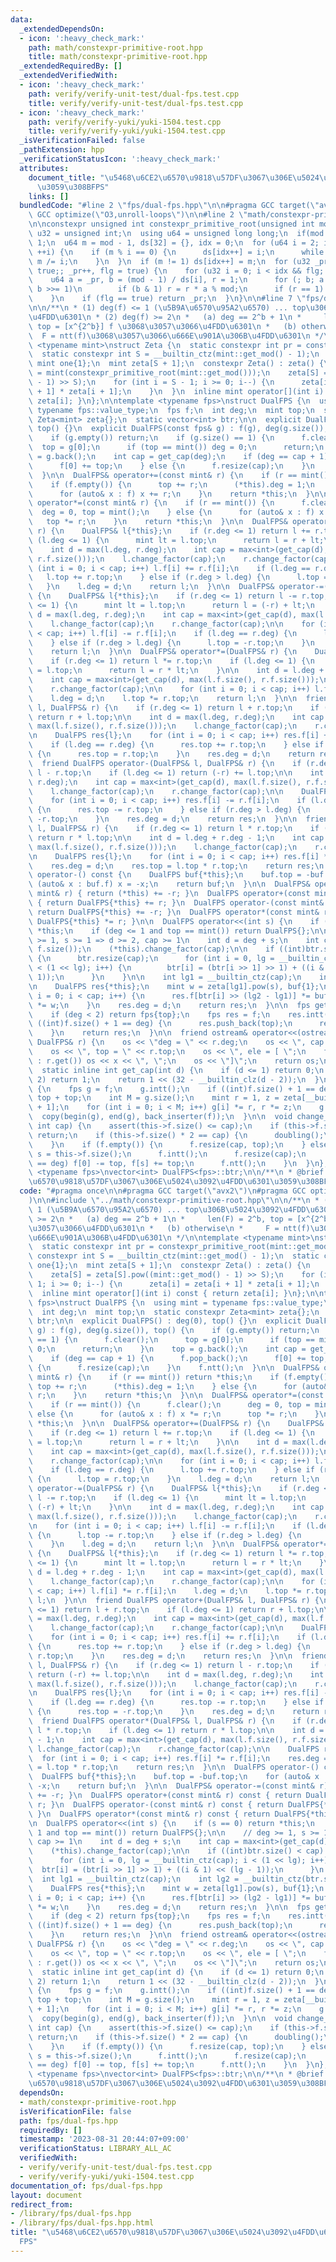 ```yaml
---
data:
  _extendedDependsOn:
  - icon: ':heavy_check_mark:'
    path: math/constexpr-primitive-root.hpp
    title: math/constexpr-primitive-root.hpp
  _extendedRequiredBy: []
  _extendedVerifiedWith:
  - icon: ':heavy_check_mark:'
    path: verify/verify-unit-test/dual-fps.test.cpp
    title: verify/verify-unit-test/dual-fps.test.cpp
  - icon: ':heavy_check_mark:'
    path: verify/verify-yuki/yuki-1504.test.cpp
    title: verify/verify-yuki/yuki-1504.test.cpp
  _isVerificationFailed: false
  _pathExtension: hpp
  _verificationStatusIcon: ':heavy_check_mark:'
  attributes:
    document_title: "\u5468\u6CE2\u6570\u9818\u57DF\u3067\u306E\u5024\u3092\u4FDD\u6301\
      \u3059\u308BFPS"
    links: []
  bundledCode: "#line 2 \"fps/dual-fps.hpp\"\n\n#pragma GCC target(\"avx2\")\n#pragma\
    \ GCC optimize(\"O3,unroll-loops\")\n\n#line 2 \"math/constexpr-primitive-root.hpp\"\
    \n\nconstexpr unsigned int constexpr_primitive_root(unsigned int mod) {\n  using\
    \ u32 = unsigned int;\n  using u64 = unsigned long long;\n  if(mod == 2) return\
    \ 1;\n  u64 m = mod - 1, ds[32] = {}, idx = 0;\n  for (u64 i = 2; i * i <= m;\
    \ ++i) {\n    if (m % i == 0) {\n      ds[idx++] = i;\n      while (m % i == 0)\
    \ m /= i;\n    }\n  }\n  if (m != 1) ds[idx++] = m;\n  for (u32 _pr = 2, flg =\
    \ true;; _pr++, flg = true) {\n    for (u32 i = 0; i < idx && flg; ++i) {\n  \
    \    u64 a = _pr, b = (mod - 1) / ds[i], r = 1;\n      for (; b; a = a * a % mod,\
    \ b >>= 1)\n        if (b & 1) r = r * a % mod;\n      if (r == 1) flg = false;\n\
    \    }\n    if (flg == true) return _pr;\n  }\n}\n\n#line 7 \"fps/dual-fps.hpp\"\
    \n\n/**\n * (1) deg(f) <= 1 (\u5B9A\u6570\u95A2\u6570) ... top\u306B\u5024\u3092\
    \u4FDD\u6301\n * (2) deg(f) >= 2\n *   (a) deg == 2^b + 1\n *     len(F) = 2^b,\
    \ top = [x^{2^b}] f \u3068\u3057\u3066\u4FDD\u6301\n *   (b) otherwise\n *   \
    \  F = ntt(f)\u3068\u3057\u3066\u666E\u901A\u306B\u4FDD\u6301\n */\n\ntemplate\
    \ <typename mint>\nstruct Zeta {\n  static constexpr int pr = constexpr_primitive_root(mint::get_mod());\n\
    \  static constexpr int S = __builtin_ctz(mint::get_mod() - 1);\n  static constexpr\
    \ mint one{1};\n  mint zeta[S + 1];\n  constexpr Zeta() : zeta() {\n    zeta[S]\
    \ = mint(constexpr_primitive_root(mint::get_mod()));\n    zeta[S] = zeta[S].pow((mint::get_mod()\
    \ - 1) >> S);\n    for (int i = S - 1; i >= 0; i--) {\n      zeta[i] = zeta[i\
    \ + 1] * zeta[i + 1];\n    }\n  }\n  inline mint operator[](int i) const { return\
    \ zeta[i]; }\n};\n\ntemplate <typename fps>\nstruct DualFPS {\n  using mint =\
    \ typename fps::value_type;\n  fps f;\n  int deg;\n  mint top;\n  static constexpr\
    \ Zeta<mint> zeta{};\n  static vector<int> btr;\n\n  explicit DualFPS() : deg(0),\
    \ top() {}\n  explicit DualFPS(const fps& g) : f(g), deg(g.size()), top() {\n\
    \    if (g.empty()) return;\n    if (g.size() == 1) {\n      f.clear();\n    \
    \  top = g[0];\n      if (top == mint()) deg = 0;\n      return;\n    }\n    top\
    \ = g.back();\n    int cap = get_cap(deg);\n    if (deg == cap + 1) {\n      f.pop_back();\n\
    \      f[0] += top;\n    } else {\n      f.resize(cap);\n    }\n    f.ntt();\n\
    \  }\n\n  DualFPS& operator+=(const mint& r) {\n    if (r == mint()) return *this;\n\
    \    if (f.empty()) {\n      top += r;\n      (*this).deg = 1;\n    } else {\n\
    \      for (auto& x : f) x += r;\n    }\n    return *this;\n  }\n\n  DualFPS&\
    \ operator*=(const mint& r) {\n    if (r == mint()) {\n      f.clear();\n    \
    \  deg = 0, top = mint();\n    } else {\n      for (auto& x : f) x *= r;\n   \
    \   top *= r;\n    }\n    return *this;\n  }\n\n  DualFPS& operator+=(DualFPS&\
    \ r) {\n    DualFPS& l{*this};\n    if (r.deg <= 1) return l += r.top;\n    if\
    \ (l.deg <= 1) {\n      mint lt = l.top;\n      return l = r + lt;\n    }\n\n\
    \    int d = max(l.deg, r.deg);\n    int cap = max<int>(get_cap(d), max(l.f.size(),\
    \ r.f.size()));\n    l.change_factor(cap);\n    r.change_factor(cap);\n\n    for\
    \ (int i = 0; i < cap; i++) l.f[i] += r.f[i];\n    if (l.deg == r.deg) {\n   \
    \   l.top += r.top;\n    } else if (r.deg > l.deg) {\n      l.top = r.top;\n \
    \   }\n    l.deg = d;\n    return l;\n  }\n\n  DualFPS& operator-=(DualFPS& r)\
    \ {\n    DualFPS& l{*this};\n    if (r.deg <= 1) return l -= r.top;\n    if (l.deg\
    \ <= 1) {\n      mint lt = l.top;\n      return l = (-r) + lt;\n    }\n\n    int\
    \ d = max(l.deg, r.deg);\n    int cap = max<int>(get_cap(d), max(l.f.size(), r.f.size()));\n\
    \    l.change_factor(cap);\n    r.change_factor(cap);\n\n    for (int i = 0; i\
    \ < cap; i++) l.f[i] -= r.f[i];\n    if (l.deg == r.deg) {\n      l.top -= r.top;\n\
    \    } else if (r.deg > l.deg) {\n      l.top = -r.top;\n    }\n    l.deg = d;\n\
    \    return l;\n  }\n\n  DualFPS& operator*=(DualFPS& r) {\n    DualFPS& l{*this};\n\
    \    if (r.deg <= 1) return l *= r.top;\n    if (l.deg <= 1) {\n      mint lt\
    \ = l.top;\n      return l = r * lt;\n    }\n\n    int d = l.deg + r.deg - 1;\n\
    \    int cap = max<int>(get_cap(d), max(l.f.size(), r.f.size()));\n    l.change_factor(cap);\n\
    \    r.change_factor(cap);\n\n    for (int i = 0; i < cap; i++) l.f[i] *= r.f[i];\n\
    \    l.deg = d;\n    l.top *= r.top;\n    return l;\n  }\n\n  friend DualFPS operator+(DualFPS&\
    \ l, DualFPS& r) {\n    if (r.deg <= 1) return l + r.top;\n    if (l.deg <= 1)\
    \ return r + l.top;\n\n    int d = max(l.deg, r.deg);\n    int cap = max<int>(get_cap(d),\
    \ max(l.f.size(), r.f.size()));\n    l.change_factor(cap);\n    r.change_factor(cap);\n\
    \n    DualFPS res{l};\n    for (int i = 0; i < cap; i++) res.f[i] += r.f[i];\n\
    \    if (l.deg == r.deg) {\n      res.top += r.top;\n    } else if (r.deg > l.deg)\
    \ {\n      res.top = r.top;\n    }\n    res.deg = d;\n    return res;\n  }\n\n\
    \  friend DualFPS operator-(DualFPS& l, DualFPS& r) {\n    if (r.deg <= 1) return\
    \ l - r.top;\n    if (l.deg <= 1) return (-r) += l.top;\n\n    int d = max(l.deg,\
    \ r.deg);\n    int cap = max<int>(get_cap(d), max(l.f.size(), r.f.size()));\n\
    \    l.change_factor(cap);\n    r.change_factor(cap);\n\n    DualFPS res{l};\n\
    \    for (int i = 0; i < cap; i++) res.f[i] -= r.f[i];\n    if (l.deg == r.deg)\
    \ {\n      res.top -= r.top;\n    } else if (r.deg > l.deg) {\n      res.top =\
    \ -r.top;\n    }\n    res.deg = d;\n    return res;\n  }\n\n  friend DualFPS operator*(DualFPS&\
    \ l, DualFPS& r) {\n    if (r.deg <= 1) return l * r.top;\n    if (l.deg <= 1)\
    \ return r * l.top;\n\n    int d = l.deg + r.deg - 1;\n    int cap = max<int>(get_cap(d),\
    \ max(l.f.size(), r.f.size()));\n    l.change_factor(cap);\n    r.change_factor(cap);\n\
    \n    DualFPS res{l};\n    for (int i = 0; i < cap; i++) res.f[i] *= r.f[i];\n\
    \    res.deg = d;\n    res.top = l.top * r.top;\n    return res;\n  }\n\n  DualFPS\
    \ operator-() const {\n    DualFPS buf{*this};\n    buf.top = -buf.top;\n    for\
    \ (auto& x : buf.f) x = -x;\n    return buf;\n  }\n\n  DualFPS& operator-=(const\
    \ mint& r) { return (*this) += -r; }\n  DualFPS operator+(const mint& r) const\
    \ { return DualFPS{*this} += r; }\n  DualFPS operator-(const mint& r) const {\
    \ return DualFPS{*this} += -r; }\n  DualFPS operator*(const mint& r) const { return\
    \ DualFPS{*this} *= r; }\n\n  DualFPS operator<<(int s) {\n    if (s == 0) return\
    \ *this;\n    if (deg <= 1 and top == mint()) return DualFPS{};\n\n    // deg\
    \ >= 1, s >= 1 => d >= 2, cap >= 1\n    int d = deg + s;\n    int cap = max<int>(get_cap(d),\
    \ f.size());\n    (*this).change_factor(cap);\n\n    if ((int)btr.size() < cap)\
    \ {\n      btr.resize(cap);\n      for (int i = 0, lg = __builtin_ctz(cap); i\
    \ < (1 << lg); i++) {\n        btr[i] = (btr[i >> 1] >> 1) + ((i & 1) << (lg -\
    \ 1));\n      }\n    }\n\n    int lg1 = __builtin_ctz(cap);\n    int lg2 = __builtin_ctz(btr.size());\n\
    \n    DualFPS res{*this};\n    mint w = zeta[lg1].pow(s), buf{1};\n    for (int\
    \ i = 0; i < cap; i++) {\n      res.f[btr[i] >> (lg2 - lg1)] *= buf;\n      buf\
    \ *= w;\n    }\n    res.deg = d;\n    return res;\n  }\n\n  fps get() const {\n\
    \    if (deg < 2) return fps{top};\n    fps res = f;\n    res.intt();\n    if\
    \ ((int)f.size() + 1 == deg) {\n      res.push_back(top);\n      res[0] -= top;\n\
    \    }\n    return res;\n  }\n\n  friend ostream& operator<<(ostream& os, const\
    \ DualFPS& r) {\n    os << \"deg = \" << r.deg;\n    os << \", cap = \" << r.f.size();\n\
    \    os << \", top = \" << r.top;\n    os << \", ele = [ \";\n    for (auto& x\
    \ : r.get()) os << x << \", \";\n    os << \"]\";\n    return os;\n  }\n\n private:\n\
    \  static inline int get_cap(int d) {\n    if (d <= 1) return 0;\n    if (d ==\
    \ 2) return 1;\n    return 1 << (32 - __builtin_clz(d - 2));\n  }\n\n  void doubling()\
    \ {\n    fps g = f;\n    g.intt();\n    if ((int)f.size() + 1 == deg) g[0] -=\
    \ top + top;\n    int M = g.size();\n    mint r = 1, z = zeta[__builtin_ctz(M)\
    \ + 1];\n    for (int i = 0; i < M; i++) g[i] *= r, r *= z;\n    g.ntt();\n  \
    \  copy(begin(g), end(g), back_inserter(f));\n  }\n\n  void change_factor(unsigned\
    \ int cap) {\n    assert(this->f.size() <= cap);\n    if (this->f.size() == cap)\
    \ return;\n    if (this->f.size() * 2 == cap) {\n      doubling();\n      return;\n\
    \    }\n    if (f.empty()) {\n      f.resize(cap, top);\n    } else {\n      int\
    \ s = this->f.size();\n      f.intt();\n      f.resize(cap);\n      if (s + 1\
    \ == deg) f[0] -= top, f[s] += top;\n      f.ntt();\n    }\n  }\n};\n\ntemplate\
    \ <typename fps>\nvector<int> DualFPS<fps>::btr;\n\n/**\n * @brief \u5468\u6CE2\
    \u6570\u9818\u57DF\u3067\u306E\u5024\u3092\u4FDD\u6301\u3059\u308BFPS\n */\n"
  code: "#pragma once\n\n#pragma GCC target(\"avx2\")\n#pragma GCC optimize(\"O3,unroll-loops\"\
    )\n\n#include \"../math/constexpr-primitive-root.hpp\"\n\n/**\n * (1) deg(f) <=\
    \ 1 (\u5B9A\u6570\u95A2\u6570) ... top\u306B\u5024\u3092\u4FDD\u6301\n * (2) deg(f)\
    \ >= 2\n *   (a) deg == 2^b + 1\n *     len(F) = 2^b, top = [x^{2^b}] f \u3068\
    \u3057\u3066\u4FDD\u6301\n *   (b) otherwise\n *     F = ntt(f)\u3068\u3057\u3066\
    \u666E\u901A\u306B\u4FDD\u6301\n */\n\ntemplate <typename mint>\nstruct Zeta {\n\
    \  static constexpr int pr = constexpr_primitive_root(mint::get_mod());\n  static\
    \ constexpr int S = __builtin_ctz(mint::get_mod() - 1);\n  static constexpr mint\
    \ one{1};\n  mint zeta[S + 1];\n  constexpr Zeta() : zeta() {\n    zeta[S] = mint(constexpr_primitive_root(mint::get_mod()));\n\
    \    zeta[S] = zeta[S].pow((mint::get_mod() - 1) >> S);\n    for (int i = S -\
    \ 1; i >= 0; i--) {\n      zeta[i] = zeta[i + 1] * zeta[i + 1];\n    }\n  }\n\
    \  inline mint operator[](int i) const { return zeta[i]; }\n};\n\ntemplate <typename\
    \ fps>\nstruct DualFPS {\n  using mint = typename fps::value_type;\n  fps f;\n\
    \  int deg;\n  mint top;\n  static constexpr Zeta<mint> zeta{};\n  static vector<int>\
    \ btr;\n\n  explicit DualFPS() : deg(0), top() {}\n  explicit DualFPS(const fps&\
    \ g) : f(g), deg(g.size()), top() {\n    if (g.empty()) return;\n    if (g.size()\
    \ == 1) {\n      f.clear();\n      top = g[0];\n      if (top == mint()) deg =\
    \ 0;\n      return;\n    }\n    top = g.back();\n    int cap = get_cap(deg);\n\
    \    if (deg == cap + 1) {\n      f.pop_back();\n      f[0] += top;\n    } else\
    \ {\n      f.resize(cap);\n    }\n    f.ntt();\n  }\n\n  DualFPS& operator+=(const\
    \ mint& r) {\n    if (r == mint()) return *this;\n    if (f.empty()) {\n     \
    \ top += r;\n      (*this).deg = 1;\n    } else {\n      for (auto& x : f) x +=\
    \ r;\n    }\n    return *this;\n  }\n\n  DualFPS& operator*=(const mint& r) {\n\
    \    if (r == mint()) {\n      f.clear();\n      deg = 0, top = mint();\n    }\
    \ else {\n      for (auto& x : f) x *= r;\n      top *= r;\n    }\n    return\
    \ *this;\n  }\n\n  DualFPS& operator+=(DualFPS& r) {\n    DualFPS& l{*this};\n\
    \    if (r.deg <= 1) return l += r.top;\n    if (l.deg <= 1) {\n      mint lt\
    \ = l.top;\n      return l = r + lt;\n    }\n\n    int d = max(l.deg, r.deg);\n\
    \    int cap = max<int>(get_cap(d), max(l.f.size(), r.f.size()));\n    l.change_factor(cap);\n\
    \    r.change_factor(cap);\n\n    for (int i = 0; i < cap; i++) l.f[i] += r.f[i];\n\
    \    if (l.deg == r.deg) {\n      l.top += r.top;\n    } else if (r.deg > l.deg)\
    \ {\n      l.top = r.top;\n    }\n    l.deg = d;\n    return l;\n  }\n\n  DualFPS&\
    \ operator-=(DualFPS& r) {\n    DualFPS& l{*this};\n    if (r.deg <= 1) return\
    \ l -= r.top;\n    if (l.deg <= 1) {\n      mint lt = l.top;\n      return l =\
    \ (-r) + lt;\n    }\n\n    int d = max(l.deg, r.deg);\n    int cap = max<int>(get_cap(d),\
    \ max(l.f.size(), r.f.size()));\n    l.change_factor(cap);\n    r.change_factor(cap);\n\
    \n    for (int i = 0; i < cap; i++) l.f[i] -= r.f[i];\n    if (l.deg == r.deg)\
    \ {\n      l.top -= r.top;\n    } else if (r.deg > l.deg) {\n      l.top = -r.top;\n\
    \    }\n    l.deg = d;\n    return l;\n  }\n\n  DualFPS& operator*=(DualFPS& r)\
    \ {\n    DualFPS& l{*this};\n    if (r.deg <= 1) return l *= r.top;\n    if (l.deg\
    \ <= 1) {\n      mint lt = l.top;\n      return l = r * lt;\n    }\n\n    int\
    \ d = l.deg + r.deg - 1;\n    int cap = max<int>(get_cap(d), max(l.f.size(), r.f.size()));\n\
    \    l.change_factor(cap);\n    r.change_factor(cap);\n\n    for (int i = 0; i\
    \ < cap; i++) l.f[i] *= r.f[i];\n    l.deg = d;\n    l.top *= r.top;\n    return\
    \ l;\n  }\n\n  friend DualFPS operator+(DualFPS& l, DualFPS& r) {\n    if (r.deg\
    \ <= 1) return l + r.top;\n    if (l.deg <= 1) return r + l.top;\n\n    int d\
    \ = max(l.deg, r.deg);\n    int cap = max<int>(get_cap(d), max(l.f.size(), r.f.size()));\n\
    \    l.change_factor(cap);\n    r.change_factor(cap);\n\n    DualFPS res{l};\n\
    \    for (int i = 0; i < cap; i++) res.f[i] += r.f[i];\n    if (l.deg == r.deg)\
    \ {\n      res.top += r.top;\n    } else if (r.deg > l.deg) {\n      res.top =\
    \ r.top;\n    }\n    res.deg = d;\n    return res;\n  }\n\n  friend DualFPS operator-(DualFPS&\
    \ l, DualFPS& r) {\n    if (r.deg <= 1) return l - r.top;\n    if (l.deg <= 1)\
    \ return (-r) += l.top;\n\n    int d = max(l.deg, r.deg);\n    int cap = max<int>(get_cap(d),\
    \ max(l.f.size(), r.f.size()));\n    l.change_factor(cap);\n    r.change_factor(cap);\n\
    \n    DualFPS res{l};\n    for (int i = 0; i < cap; i++) res.f[i] -= r.f[i];\n\
    \    if (l.deg == r.deg) {\n      res.top -= r.top;\n    } else if (r.deg > l.deg)\
    \ {\n      res.top = -r.top;\n    }\n    res.deg = d;\n    return res;\n  }\n\n\
    \  friend DualFPS operator*(DualFPS& l, DualFPS& r) {\n    if (r.deg <= 1) return\
    \ l * r.top;\n    if (l.deg <= 1) return r * l.top;\n\n    int d = l.deg + r.deg\
    \ - 1;\n    int cap = max<int>(get_cap(d), max(l.f.size(), r.f.size()));\n   \
    \ l.change_factor(cap);\n    r.change_factor(cap);\n\n    DualFPS res{l};\n  \
    \  for (int i = 0; i < cap; i++) res.f[i] *= r.f[i];\n    res.deg = d;\n    res.top\
    \ = l.top * r.top;\n    return res;\n  }\n\n  DualFPS operator-() const {\n  \
    \  DualFPS buf{*this};\n    buf.top = -buf.top;\n    for (auto& x : buf.f) x =\
    \ -x;\n    return buf;\n  }\n\n  DualFPS& operator-=(const mint& r) { return (*this)\
    \ += -r; }\n  DualFPS operator+(const mint& r) const { return DualFPS{*this} +=\
    \ r; }\n  DualFPS operator-(const mint& r) const { return DualFPS{*this} += -r;\
    \ }\n  DualFPS operator*(const mint& r) const { return DualFPS{*this} *= r; }\n\
    \n  DualFPS operator<<(int s) {\n    if (s == 0) return *this;\n    if (deg <=\
    \ 1 and top == mint()) return DualFPS{};\n\n    // deg >= 1, s >= 1 => d >= 2,\
    \ cap >= 1\n    int d = deg + s;\n    int cap = max<int>(get_cap(d), f.size());\n\
    \    (*this).change_factor(cap);\n\n    if ((int)btr.size() < cap) {\n      btr.resize(cap);\n\
    \      for (int i = 0, lg = __builtin_ctz(cap); i < (1 << lg); i++) {\n      \
    \  btr[i] = (btr[i >> 1] >> 1) + ((i & 1) << (lg - 1));\n      }\n    }\n\n  \
    \  int lg1 = __builtin_ctz(cap);\n    int lg2 = __builtin_ctz(btr.size());\n\n\
    \    DualFPS res{*this};\n    mint w = zeta[lg1].pow(s), buf{1};\n    for (int\
    \ i = 0; i < cap; i++) {\n      res.f[btr[i] >> (lg2 - lg1)] *= buf;\n      buf\
    \ *= w;\n    }\n    res.deg = d;\n    return res;\n  }\n\n  fps get() const {\n\
    \    if (deg < 2) return fps{top};\n    fps res = f;\n    res.intt();\n    if\
    \ ((int)f.size() + 1 == deg) {\n      res.push_back(top);\n      res[0] -= top;\n\
    \    }\n    return res;\n  }\n\n  friend ostream& operator<<(ostream& os, const\
    \ DualFPS& r) {\n    os << \"deg = \" << r.deg;\n    os << \", cap = \" << r.f.size();\n\
    \    os << \", top = \" << r.top;\n    os << \", ele = [ \";\n    for (auto& x\
    \ : r.get()) os << x << \", \";\n    os << \"]\";\n    return os;\n  }\n\n private:\n\
    \  static inline int get_cap(int d) {\n    if (d <= 1) return 0;\n    if (d ==\
    \ 2) return 1;\n    return 1 << (32 - __builtin_clz(d - 2));\n  }\n\n  void doubling()\
    \ {\n    fps g = f;\n    g.intt();\n    if ((int)f.size() + 1 == deg) g[0] -=\
    \ top + top;\n    int M = g.size();\n    mint r = 1, z = zeta[__builtin_ctz(M)\
    \ + 1];\n    for (int i = 0; i < M; i++) g[i] *= r, r *= z;\n    g.ntt();\n  \
    \  copy(begin(g), end(g), back_inserter(f));\n  }\n\n  void change_factor(unsigned\
    \ int cap) {\n    assert(this->f.size() <= cap);\n    if (this->f.size() == cap)\
    \ return;\n    if (this->f.size() * 2 == cap) {\n      doubling();\n      return;\n\
    \    }\n    if (f.empty()) {\n      f.resize(cap, top);\n    } else {\n      int\
    \ s = this->f.size();\n      f.intt();\n      f.resize(cap);\n      if (s + 1\
    \ == deg) f[0] -= top, f[s] += top;\n      f.ntt();\n    }\n  }\n};\n\ntemplate\
    \ <typename fps>\nvector<int> DualFPS<fps>::btr;\n\n/**\n * @brief \u5468\u6CE2\
    \u6570\u9818\u57DF\u3067\u306E\u5024\u3092\u4FDD\u6301\u3059\u308BFPS\n */\n"
  dependsOn:
  - math/constexpr-primitive-root.hpp
  isVerificationFile: false
  path: fps/dual-fps.hpp
  requiredBy: []
  timestamp: '2023-08-31 20:44:07+09:00'
  verificationStatus: LIBRARY_ALL_AC
  verifiedWith:
  - verify/verify-unit-test/dual-fps.test.cpp
  - verify/verify-yuki/yuki-1504.test.cpp
documentation_of: fps/dual-fps.hpp
layout: document
redirect_from:
- /library/fps/dual-fps.hpp
- /library/fps/dual-fps.hpp.html
title: "\u5468\u6CE2\u6570\u9818\u57DF\u3067\u306E\u5024\u3092\u4FDD\u6301\u3059\u308B\
  FPS"
---
```

